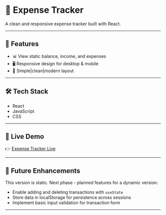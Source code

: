 # 💸 Expense Tracker

A clean and responsive expense tracker built with React. 

---


## 🚀 Features
- 📊 View static balance, income, and expenses
- 🖥 Responsive design for desktop & mobile
- 🎨 Simple|clean|modern layout

---

## 🛠️ Tech Stack
- React 
- JavaScript 
- CSS 

---


## 🚀 Live Demo 
👉 [Expense Tracker Live](https://expense-tracker-tkdev.netlify.app/)

---

## 🌱 Future Enhancements
This version is static. Next phase - planned features for a dynamic version:
- Enable adding and deleting transactions with `useState`
- Store data in localStorage for persistence across sessions
- Implement basic input validation for transaction form


---
